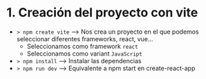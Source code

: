 # 1. Creación del proyecto con vite
- `> npm create vite` --> Nos crea un proyecto en el que podemos seleccionar diferentes frameworks, react, vue...
    - Seleccionamos como framework `react`
    - Seleccionamos como variant `JavaScript`
- `> npm install` --> Instalar las dependencias
- `> npm run dev` --> Equivalente a npm start en create-react-app